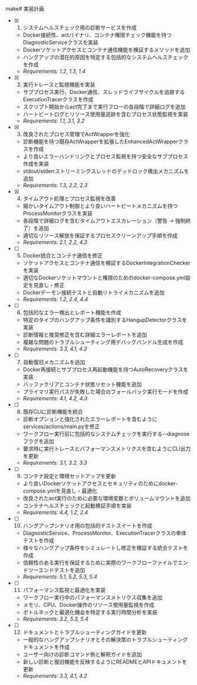 make# 実装計画

- [x] 1. システムヘルスチェック用の診断サービスを作成
  - Docker接続性、actバイナリ、コンテナ権限チェック機能を持つDiagnosticServiceクラスを実装
  - Dockerソケットアクセスとコンテナ通信機能を検証するメソッドを追加
  - ハングアップの潜在的原因を特定する包括的なシステムヘルスチェックを作成
  - _Requirements: 1.2, 1.3, 1.4_

- [x] 2. 実行トレースと監視機能を実装
  - サブプロセス実行、Docker通信、スレッドライフサイクルを追跡するExecutionTracerクラスを作成
  - スクリプト開始からact完了まで実行フローの各段階で詳細ログを追加
  - ハートビートログとリソース使用量追跡を含むプロセス状態監視を実装
  - _Requirements: 1.1, 3.1, 3.2_

- [x] 3. 改良されたプロセス管理でActWrapperを強化
  - 診断機能を持つ既存ActWrapperを拡張したEnhancedActWrapperクラスを作成
  - より良いエラーハンドリングとプロセス監視を持つ安全なサブプロセス作成を実装
  - stdout/stderrストリーミングスレッドのデッドロック検出メカニズムを追加
  - _Requirements: 1.3, 2.2, 2.3_

- [x] 4. タイムアウト処理とプロセス監視を改善
  - 細かいタイムアウト制御とより良いハートビートメカニズムを持つProcessMonitorクラスを実装
  - 各段階で詳細ログを含むタイムアウトエスカレーション（警告 -> 強制終了）を追加
  - 適切なリソース解放を保証するプロセスクリーンアップ手順を作成
  - _Requirements: 2.1, 2.2, 4.3_

- [ ] 5. Docker統合とコンテナ通信を修正
  - ソケットアクセスとコンテナ通信を検証するDockerIntegrationCheckerを実装
  - 適切なDockerソケットマウントと権限のためのdocker-compose.yml設定を見直し・修正
  - Dockerデーモン接続テストと自動リトライメカニズムを追加
  - _Requirements: 1.2, 2.4, 4.4_

- [ ] 6. 包括的なエラー検出とレポート機能を作成
  - 特定のタイプのハングアップ条件を識別するHangupDetectorクラスを実装
  - 診断情報と推奨修正を含む詳細エラーレポートを追加
  - 複雑な問題のトラブルシューティング用デバッグバンドル生成を作成
  - _Requirements: 3.3, 4.1, 4.2_

- [ ] 7. 自動復旧メカニズムを追加
  - Docker再接続とサブプロセス再起動機能を持つAutoRecoveryクラスを実装
  - バッファクリアとコンテナ状態リセット機能を追加
  - プライマリ実行パスが失敗した場合のフォールバック実行モードを作成
  - _Requirements: 4.1, 4.2, 4.3_

- [ ] 8. 既存CLIに診断機能を統合
  - 診断オプションと強化されたエラーレポートを含むようにservices/actions/main.pyを修正
  - ワークフロー実行前に包括的なシステムチェックを実行する--diagnoseフラグを追加
  - 要求時に実行トレースとパフォーマンスメトリクスを含むようにCLI出力を更新
  - _Requirements: 3.1, 3.2, 3.3_

- [ ] 9. コンテナ設定と環境セットアップを更新
  - より良いDockerソケットアクセスとセキュリティのためにdocker-compose.ymlを見直し・最適化
  - 改良されたact実行のために必要な環境変数とボリュームマウントを追加
  - コンテナヘルスチェックと起動検証手順を実装
  - _Requirements: 4.4, 1.2, 2.4_

- [ ] 10. ハングアップシナリオ用の包括的テストスイートを作成
  - DiagnosticService、ProcessMonitor、ExecutionTracerクラスの単体テストを作成
  - 様々なハングアップ条件をシミュレートし修正を検証する統合テストを作成
  - 信頼性のある実行を保証するために実際のワークフローファイルでエンドツーエンドテストを追加
  - _Requirements: 5.1, 5.2, 5.3, 5.4_

- [ ] 11. パフォーマンス監視と最適化を実装
  - ワークフロー実行中のパフォーマンスメトリクス収集を追加
  - メモリ、CPU、Docker操作のリソース使用量監視を作成
  - ボトルネックと最適化機会を特定する実行時間分析を実装
  - _Requirements: 3.2, 5.3, 5.4_

- [ ] 12. ドキュメントとトラブルシューティングガイドを更新
  - 一般的なハングアップシナリオとその解決策のトラブルシューティングドキュメントを作成
  - ユーザー向けの診断コマンド例と解釈ガイドを追加
  - 新しい診断と復旧機能を反映するようにREADMEとAPIドキュメントを更新
  - _Requirements: 3.3, 4.1, 4.2_
